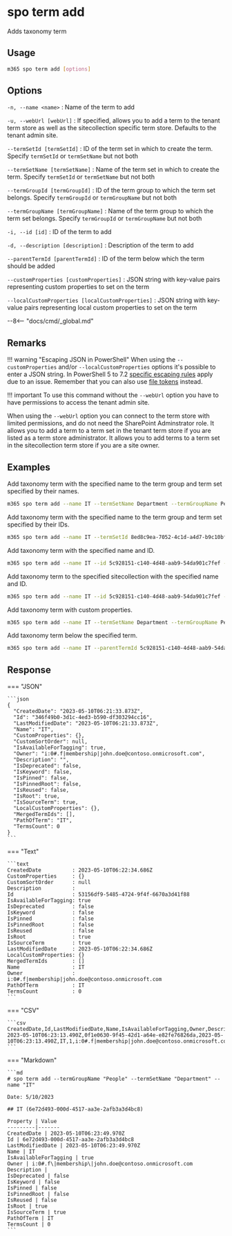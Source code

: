 # spo term add

Adds taxonomy term

## Usage

```sh
m365 spo term add [options]
```

## Options

`-n, --name <name>`
: Name of the term to add

`-u, --webUrl [webUrl]`
: If specified, allows you to add a term to the tenant term store as well as the sitecollection specific term store. Defaults to the tenant admin site.

`--termSetId [termSetId]`
: ID of the term set in which to create the term. Specify `termSetId` or `termSetName` but not both

`--termSetName [termSetName]`
: Name of the term set in which to create the term. Specify `termSetId` or `termSetName` but not both

`--termGroupId [termGroupId]`
: ID of the term group to which the term set belongs. Specify `termGroupId` or `termGroupName` but not both

`--termGroupName [termGroupName]`
: Name of the term group to which the term set belongs. Specify `termGroupId` or `termGroupName` but not both

`-i, --id [id]`
: ID of the term to add

`-d, --description [description]`
: Description of the term to add

`--parentTermId [parentTermId]`
: ID of the term below which the term should be added

`--customProperties [customProperties]`
: JSON string with key-value pairs representing custom properties to set on the term

`--localCustomProperties [localCustomProperties]`
: JSON string with key-value pairs representing local custom properties to set on the term

--8<-- "docs/cmd/_global.md"

## Remarks

!!! warning "Escaping JSON in PowerShell"
    When using the `--customProperties` and/or `--localCustomProperties` options it's possible to enter a JSON string. In PowerShell 5 to 7.2 [specific escaping rules](./../../../user-guide/using-cli.md#escaping-double-quotes-in-powershell) apply due to an issue. Remember that you can also use [file tokens](./../../../user-guide/using-cli.md#passing-complex-content-into-cli-options) instead.

!!! important
    To use this command without the `--webUrl` option you have to have permissions to access the tenant admin site.

When using the `--webUrl` option you can connect to the term store with limited permissions, and do not need the SharePoint Adminstrator role. It allows you to add a term to a term set in the tenant term store if you are listed as a term store administrator. It allows you to add terms to a term set in the sitecollection term store if you are a site owner.

## Examples

Add taxonomy term with the specified name to the term group and term set specified by their names.

```sh
m365 spo term add --name IT --termSetName Department --termGroupName People
```

Add taxonomy term with the specified name to the term group and term set specified by their IDs.

```sh
m365 spo term add --name IT --termSetId 8ed8c9ea-7052-4c1d-a4d7-b9c10bffea6f --termGroupId 5c928151-c140-4d48-aab9-54da901c7fef
```

Add taxonomy term with the specified name and ID.

```sh
m365 spo term add --name IT --id 5c928151-c140-4d48-aab9-54da901c7fef --termSetName Department --termGroupName People
```

Add taxonomy term to the specified sitecollection with the specified name and ID.

```sh
m365 spo term add --name IT --id 5c928151-c140-4d48-aab9-54da901c7fef --termSetName Department --termGroupName People --webUrl https://contoso.sharepoint.com/sites/project-x
```

Add taxonomy term with custom properties.

```sh
m365 spo term add --name IT --termSetName Department --termGroupName People --customProperties '{"Property": "Value"}'
```

Add taxonomy term below the specified term.

```sh
m365 spo term add --name IT --parentTermId 5c928151-c140-4d48-aab9-54da901c7fef --termGroupName People
```

## Response

=== "JSON"

    ```json
    {
      "CreatedDate": "2023-05-10T06:21:33.873Z",
      "Id": "346f49b0-3d1c-4ed3-b590-df303294cc16",
      "LastModifiedDate": "2023-05-10T06:21:33.873Z",
      "Name": "IT",
      "CustomProperties": {},
      "CustomSortOrder": null,
      "IsAvailableForTagging": true,
      "Owner": "i:0#.f|membership|john.doe@contoso.onmicrosoft.com",
      "Description": "",
      "IsDeprecated": false,
      "IsKeyword": false,
      "IsPinned": false,
      "IsPinnedRoot": false,
      "IsReused": false,
      "IsRoot": true,
      "IsSourceTerm": true,
      "LocalCustomProperties": {},
      "MergedTermIds": [],
      "PathOfTerm": "IT",
      "TermsCount": 0
    }
    ```

=== "Text"

    ```text
    CreatedDate          : 2023-05-10T06:22:34.686Z
    CustomProperties     : {}
    CustomSortOrder      : null
    Description          :
    Id                   : 53156df9-5485-4724-9f4f-6670a3d41f88
    IsAvailableForTagging: true
    IsDeprecated         : false
    IsKeyword            : false
    IsPinned             : false
    IsPinnedRoot         : false
    IsReused             : false
    IsRoot               : true
    IsSourceTerm         : true
    LastModifiedDate     : 2023-05-10T06:22:34.686Z
    LocalCustomProperties: {}
    MergedTermIds        : []
    Name                 : IT
    Owner                : i:0#.f|membership|john.doe@contoso.onmicrosoft.com
    PathOfTerm           : IT
    TermsCount           : 0
    ```

=== "CSV"

    ```csv
    CreatedDate,Id,LastModifiedDate,Name,IsAvailableForTagging,Owner,Description,IsDeprecated,IsKeyword,IsPinned,IsPinnedRoot,IsReused,IsRoot,IsSourceTerm,PathOfTerm,TermsCount
    2023-05-10T06:23:13.490Z,0f1e0630-9f45-42d1-a64e-e82fe76826da,2023-05-10T06:23:13.490Z,IT,1,i:0#.f|membership|john.doe@contoso.onmicrosoft.com,,,,,,,1,1,IT,0
    ```

=== "Markdown"

    ```md
    # spo term add --termGroupName "People" --termSetName "Department" --name "IT"

    Date: 5/10/2023

    ## IT (6e72d493-000d-4517-aa3e-2afb3a3d4bc8)

    Property | Value
    ---------|-------
    CreatedDate | 2023-05-10T06:23:49.970Z
    Id | 6e72d493-000d-4517-aa3e-2afb3a3d4bc8
    LastModifiedDate | 2023-05-10T06:23:49.970Z
    Name | IT
    IsAvailableForTagging | true
    Owner | i:0#.f\|membership\|john.doe@contoso.onmicrosoft.com
    Description |
    IsDeprecated | false
    IsKeyword | false
    IsPinned | false
    IsPinnedRoot | false
    IsReused | false
    IsRoot | true
    IsSourceTerm | true
    PathOfTerm | IT
    TermsCount | 0
    ```
